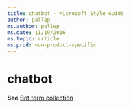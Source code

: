 ```yaml
---
title: chatbot - Microsoft Style Guide
author: pallep
ms.author: pallep
ms.date: 11/19/2016
ms.topic: article
ms.prod: non-product-specific
---
```


# chatbot

**See** [Bot term collection](/style-guide/a-z-word-list-term-collections/term-collections/bot-terms)
